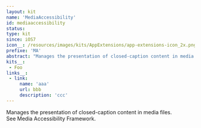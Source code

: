```yaml
---
layout: kit
name: 'MediaAccessibility'
id: mediaaccessibility
status:
type: kit
since: iOS7
icon__: /resources/images/kits/AppExtensions/app-extensions-icon_2x.png
prefixe: 'MA'
abstract: "Manages the presentation of closed-caption content in media files. See Media Accessibility Framework."
kits__:
 - Foo
links__:
 - link:
     name: 'aaa'
     url: bbb
     description: 'ccc'
---
```


Manages the presentation of closed-caption content in media files. See Media Accessibility Framework.
